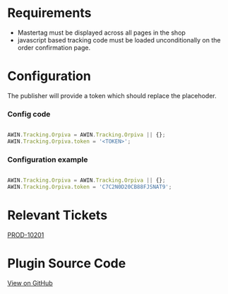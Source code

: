 # Requirements

- Mastertag must be displayed across all pages in the shop
- javascript based tracking code must be loaded unconditionally on the
  order confirmation page.



# Configuration

The publisher will provide a token which should replace the <TOKEN>
placehoder.

### Config code


``` javascript

AWIN.Tracking.Orpiva = AWIN.Tracking.Orpiva || {};
AWIN.Tracking.Orpiva.token = '<TOKEN>';
```


### Configuration example


``` javascript

AWIN.Tracking.Orpiva = AWIN.Tracking.Orpiva || {};
AWIN.Tracking.Orpiva.token = 'C7C2N0D20CB88FJSNAT9';
```


# Relevant Tickets

[PROD-10201](https://jira.awin.com/browse/PROD-10201)

# Plugin Source Code

[View on
GitHub](https://github.com/awin/tracking-advertiser-mastertag/blob/master/src/plugins/thirdParty/orpiva/plugin.js)